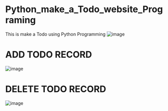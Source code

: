 # Python_make_a_Todo_website_Programing
This is make a Todo using Python Programming
![image](https://user-images.githubusercontent.com/102310770/187459822-f1737e44-4942-4593-97ac-0785e86b4653.png)
# ADD TODO RECORD
![image](https://user-images.githubusercontent.com/102310770/187460265-07782329-3db5-4e2a-aa53-feb48addf118.png)
# DELETE TODO RECORD
![image](https://user-images.githubusercontent.com/102310770/187474451-af131a9d-869b-4126-8c15-94695a324c60.png)
